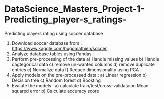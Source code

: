 # DataScience_Masters_Project-1-Predicting_player-s_ratings-


Predicting players rating using soccer database

1. Download soccer database from : https://www.kaggle.com/hugomathien/soccer
2. Analyze database tables using Pandas
3. Perform pre-processing of the data a) Handle missing values b) Handle cagtegorical data c) remove un-wanted columns d) remove duplicate entries e) Normalize data f) Reduce dimensionality using PCA
4. Apply models on the pre-processed data : a) Linear regression b) Decision tree c) Random forest d) Boosting
5. Evalute the models : a) calculate train/test/cross-validataion Mean squared error b) Calculate accuracy score
